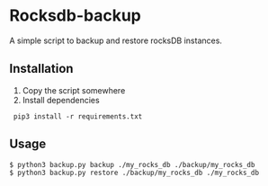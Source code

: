 # Rocksdb-backup

A simple script to backup and restore rocksDB instances.

## Installation

1. Copy the script somewhere
2. Install dependencies

```
 pip3 install -r requirements.txt
```

## Usage

```
$ python3 backup.py backup ./my_rocks_db ./backup/my_rocks_db
$ python3 backup.py restore ./backup/my_rocks_db ./my_rocks_db
```
